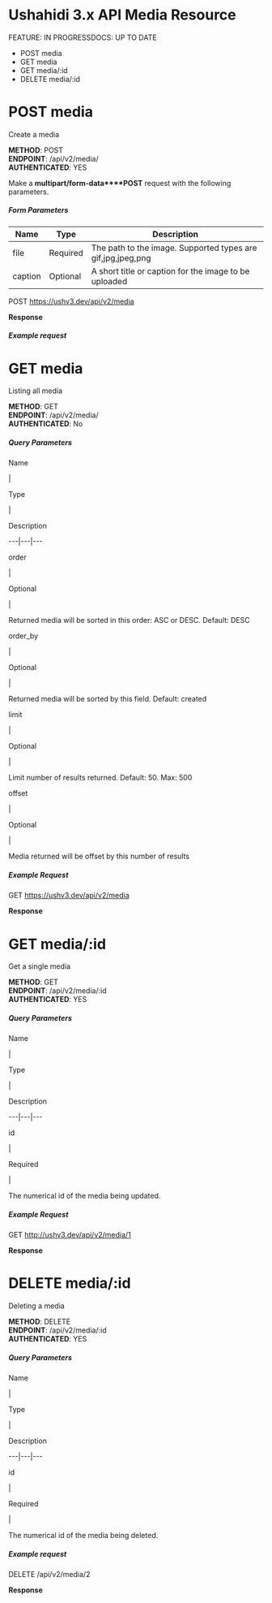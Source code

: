 # Ushahidi 3.x API Media Resource



FEATURE: IN PROGRESSDOCS: UP TO DATE

  * POST media
  * GET media
  * GET media/:id
  * DELETE media/:id

# POST media

Create a media

**METHOD**: POST  
**ENDPOINT**: /api/v2/media/  
**AUTHENTICATED**: YES

Make a **multipart/form-data****POST** request with the following parameters.

##### Form Parameters

Name| Type| Description  
---|---|---  
file| Required| The path to the image. Supported types are gif,jpg,jpeg,png  
caption| Optional| A short title or caption for the image to be uploaded  
  
POST https://ushv3.dev/api/v2/media

**Response**

##### Example request

# GET media

Listing all media

**METHOD**: GET  
**ENDPOINT**: /api/v2/media/  
**AUTHENTICATED**: No

##### Query Parameters

Name

|

Type

|

Description  
  
---|---|---  
  
order

|

Optional

|

Returned media will be sorted in this order: ASC or DESC. Default: DESC  
  
order_by

|

Optional

|

Returned media will be sorted by this field. Default: created  
  
limit

|

Optional

|

Limit number of results returned. Default: 50. Max: 500  
  
offset

|

Optional

|

Media returned will be offset by this number of results  
  
##### Example Request

GET https://ushv3.dev/api/v2/media

**Response**

# GET media/:id

Get a single media

**METHOD**: GET  
**ENDPOINT**: /api/v2/media/:id  
**AUTHENTICATED**: YES

##### Query Parameters

Name

|

Type

|

Description  
  
---|---|---  
  
id

|

Required

|

The numerical id of the media being updated.  
  
##### Example Request

GET http://ushv3.dev/api/v2/media/1

**Response**

# DELETE media/:id

Deleting a media

**METHOD**: DELETE  
**ENDPOINT**: /api/v2/media/:id  
**AUTHENTICATED**: YES

##### Query Parameters

Name

|

Type

|

Description  
  
---|---|---  
  
id

|

Required

|

The numerical id of the media being deleted.  
  
##### Example request

DELETE /api/v2/media/2

**Response**

